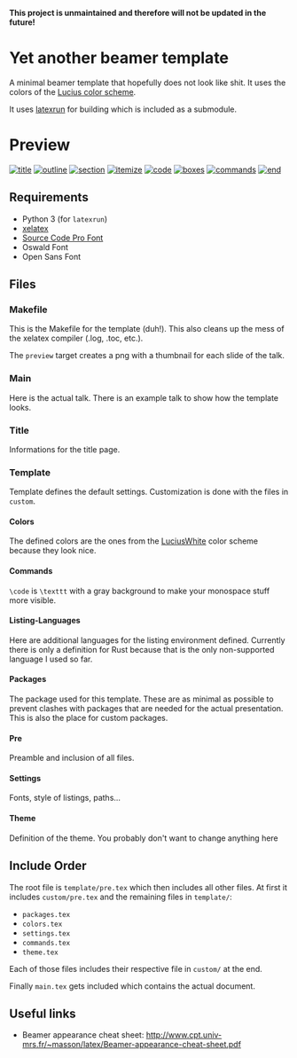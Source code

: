 **This project is unmaintained and therefore will not be updated in the future!**

# Yet another beamer template
A minimal beamer template that hopefully does not look like shit. It uses the
colors of the [Lucius color scheme](https://github.com/jonathanfilip/lucius).

It uses [latexrun](https://github.com/aclements/latexrun) for building which is
included as a submodule.

# Preview
[![title][title-thumb]][title]
[![outline][outline-thumb]][outline]
[![section][section-thumb]][section]
[![itemize][itemize-thumb]][itemize]
[![code][code1-thumb]][code1]
[![boxes][boxes-thumb]][boxes]
[![commands][commands-thumb]][commands]
[![end][end-thumb]][end]

## Requirements
- Python 3 (for `latexrun`)
- [xelatex](http://xetex.sourceforge.net/)
- [Source Code Pro Font](https://github.com/adobe-fonts/source-code-pro)
- Oswald Font
- Open Sans Font

## Files

### Makefile
This is the Makefile for the template (duh!). This also cleans up the mess of
the xelatex compiler (.log, .toc, etc.).

The `preview` target creates a png with a thumbnail for each slide of the talk.

### Main
Here is the actual talk. There is an example talk to show how the template
looks.

### Title
Informations for the title page.

### Template
Template defines the default settings. Customization is done with the files in
`custom`.

#### Colors
The defined colors are the ones from the
[LuciusWhite](https://github.com/jonathanfilip/lucius) color scheme because they
look nice.

#### Commands
`\code` is `\texttt` with a gray background to make your monospace stuff more
visible.

#### Listing-Languages
Here are additional languages for the listing environment defined. Currently
there is only a definition for Rust because that is the only non-supported
language I used so far.

#### Packages
The package used for this template. These are as minimal as possible to prevent
clashes with packages that are needed for the actual presentation. This is also
the place for custom packages.

#### Pre
Preamble and inclusion of all files.

#### Settings
Fonts, style of listings, paths...

#### Theme
Definition of the theme. You probably don't want to change anything here

## Include Order
The root file is `template/pre.tex` which then includes all other files.
At first it includes `custom/pre.tex` and the remaining files in `template/`:

* `packages.tex`
* `colors.tex`
* `settings.tex`
* `commands.tex`
* `theme.tex`

Each of those files includes their respective file in `custom/` at the end.

Finally `main.tex` gets included which contains the actual document.

## Useful links
- Beamer appearance cheat sheet:
  <http://www.cpt.univ-mrs.fr/~masson/latex/Beamer-appearance-cheat-sheet.pdf>

[title-thumb]: https://user-images.githubusercontent.com/831282/39482906-07945502-4d71-11e8-9f91-76c65b14238d.png
[outline-thumb]: https://user-images.githubusercontent.com/831282/39482907-07b6b1e2-4d71-11e8-86c4-692f931e3535.png
[section-thumb]: https://user-images.githubusercontent.com/831282/39482908-07d70de8-4d71-11e8-9ad3-312841128079.png
[itemize-thumb]: https://user-images.githubusercontent.com/831282/39482909-08002b06-4d71-11e8-88f7-8f4bc1c838ef.png
[code1-thumb]: https://user-images.githubusercontent.com/831282/39482911-0827366a-4d71-11e8-99fb-99e4fd656ae5.png
[boxes-thumb]: https://user-images.githubusercontent.com/831282/39482912-08482744-4d71-11e8-9e7e-e3ac5259c155.png
[commands-thumb]: https://user-images.githubusercontent.com/831282/39482913-0868a096-4d71-11e8-84c3-f507c3524915.png
[end-thumb]: https://user-images.githubusercontent.com/831282/39482914-0886e34e-4d71-11e8-9c57-4039e363f527.png

[title]: https://user-images.githubusercontent.com/831282/831282/39482896-062519ae-4d71-11e8-96cf-1902a4ed8983.png
[outline]: https://user-images.githubusercontent.com/831282/39482898-065b5276-4d71-11e8-8b78-79b13e97cef7.png
[section]: https://user-images.githubusercontent.com/831282/39482899-0680db7c-4d71-11e8-9b91-d7fa6a02b46e.png
[itemize]: https://user-images.githubusercontent.com/831282/39482900-06ae9bf2-4d71-11e8-89ac-921b3b4fe0f1.png
[code1]: https://user-images.githubusercontent.com/831282/39482901-06dcd67a-4d71-11e8-861b-af657e9a07d3.png
[boxes]: https://user-images.githubusercontent.com/831282/39482902-06ff4a7a-4d71-11e8-8036-1848c6f620b7.png
[commands]: https://user-images.githubusercontent.com/831282/39482903-071f0572-4d71-11e8-8e44-11459632c8fd.png
[end]: https://user-images.githubusercontent.com/831282/39482904-0743acc4-4d71-11e8-8501-7e98d44e3590.png

